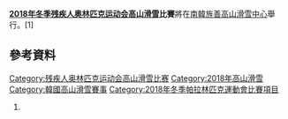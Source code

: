 **[2018年冬季残疾人奥林匹克运动会](https://zh.wikipedia.org/wiki/2018年冬季残疾人奥林匹克运动会 "wikilink")[高山滑雪](../Page/高山滑雪.md "wikilink")比賽**將在[南韓](https://zh.wikipedia.org/wiki/大韩民国 "wikilink")[旌善高山滑雪中心](../Page/旌善高山滑雪中心.md "wikilink")舉行。\[1\]

## 參考資料

[Category:残疾人奥林匹克运动会高山滑雪比赛](https://zh.wikipedia.org/wiki/Category:残疾人奥林匹克运动会高山滑雪比赛 "wikilink") [Category:2018年高山滑雪](https://zh.wikipedia.org/wiki/Category:2018年高山滑雪 "wikilink") [Category:韓國高山滑雪賽事](https://zh.wikipedia.org/wiki/Category:韓國高山滑雪賽事 "wikilink") [Category:2018年冬季帕拉林匹克運動會比賽項目](https://zh.wikipedia.org/wiki/Category:2018年冬季帕拉林匹克運動會比賽項目 "wikilink")

1.